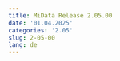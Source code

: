 ```yaml
---
title: MiData Release 2.05.00
date: '01.04.2025'
categories: '2.05'
slug: 2-05-00
lang: de
---
```


